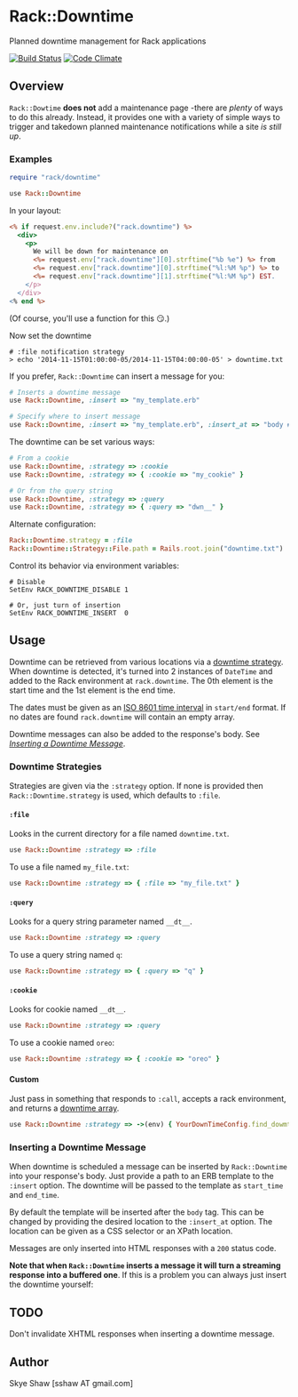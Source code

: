 # Rack::Downtime

Planned downtime management for Rack applications

[![Build Status](https://travis-ci.org/sshaw/rack-downtime.svg?branch=master)](https://travis-ci.org/sshaw/rack-dowmtime)
[![Code Climate](https://codeclimate.com/github/sshaw/rack-downtime/badges/gpa.svg)](https://codeclimate.com/github/sshaw/rack-downtime)

## Overview

`Rack::Dowtime` **does not** add a maintenance page -there are *plenty* of ways to do this already. Instead,
it provides one with a variety of simple ways to trigger and takedown planned maintenance notifications while a site
*is still up*.

### Examples

```ruby
require "rack/downtime"

use Rack::Downtime
```

In your layout:

```rhtml
<% if request.env.include?("rack.downtime") %>
  <div>
    <p>
      We will be down for maintenance on
      <%= request.env["rack.downtime"][0].strftime("%b %e") %> from
	  <%= request.env["rack.downtime"][0].strftime("%l:%M %p") %> to
	  <%= request.env["rack.downtime"][1].strftime("%l:%M %p") EST.
	</p>
  </div>
<% end %>
```
(Of course, you'll use a function for this :smirk:.)

Now set the downtime

```
# :file notification strategy 
> echo '2014-11-15T01:00:00-05/2014-11-15T04:00:00-05' > downtime.txt
```

If you prefer, `Rack::Downtime` can insert a message for you:

```ruby
# Inserts a downtime message
use Rack::Downtime, :insert => "my_template.erb"

# Specify where to insert message
use Rack::Downtime, :insert => "my_template.erb", :insert_at => "body #container"
```

The downtime can be set various ways:

```ruby
# From a cookie
use Rack::Downtime, :strategy => :cookie
use Rack::Downtime, :strategy => { :cookie => "my_cookie" }

# Or from the query string
use Rack::Downtime, :strategy => :query
use Rack::Downtime, :strategy => { :query => "dwn__" }
```

Alternate configuration:

```ruby
Rack::Downtime.strategy = :file
Rack::Downtime::Strategy::File.path = Rails.root.join("downtime.txt")
```

Control its behavior via environment variables:

```
# Disable
SetEnv RACK_DOWNTIME_DISABLE 1

# Or, just turn of insertion
SetEnv RACK_DOWNTIME_INSERT  0
```

## Usage

Downtime can be retrieved from various locations via a [downtime strategy](#downtime-strategies). When downtime is detected,
it's turned into 2 instances of `DateTime` and added to the Rack environment at `rack.downtime`. The 0th
element is the start time and the 1st element is the end time.

The dates must be given as an [ISO 8601 time interval](https://en.wikipedia.org/wiki/ISO_8601#Time_intervals)
in `start/end` format. If no dates are found `rack.downtime` will contain an empty array.

Downtime messages can also be added to the response's body. See *[Inserting a Downtime Message](#inserting-a-downtime-message)*.

### Downtime Strategies

Strategies are given via the `:strategy` option. If none is provided then `Rack::Downtime.strategy`
is used, which defaults to `:file`.

#### `:file`

Looks in the current directory for a file named `downtime.txt`. 

```ruby
use Rack::Downtime :strategy => :file
```

To use a file named `my_file.txt`:

```ruby
use Rack::Downtime :strategy => { :file => "my_file.txt" }
```

#### `:query`

Looks for a query string parameter named `__dt__`.

```ruby
use Rack::Downtime :strategy => :query
```

To use a query string named `q`:

```ruby
use Rack::Downtime :strategy => { :query => "q" }
```

#### `:cookie`

Looks for cookie named `__dt__`.

```ruby
use Rack::Downtime :strategy => :query
```
To use a cookie named `oreo`:

```ruby
use Rack::Downtime :strategy => { :cookie => "oreo" }
```

#### Custom

Just pass in something that responds to `:call`, accepts a rack environment, and returns a [downtime array](#usage).

```ruby
use Rack::Downtime :strategy => ->(env) { YourDownTimeConfig.find_dowmtime }
```

### Inserting a Downtime Message

When downtime is scheduled a message can be inserted by `Rack::Downtime` into your response's body.
Just provide a path to an ERB template to the `:insert` option. The downtime will be passed to the template
as `start_time` and `end_time`.

By default the template will be inserted after the `body` tag. This can be changed by providing the
desired location to the `:insert_at` option. The location can be given as a CSS selector or an XPath location.

Messages are only inserted into HTML responses with a `200` status code.

**Note that when `Rack::Downtime` inserts a message it will turn a streaming response into a buffered one**.
If this is a problem you can always just insert the downtime yourself:

## TODO

Don't invalidate XHTML responses when inserting a downtime message.

## Author

Skye Shaw [sshaw AT gmail.com]
